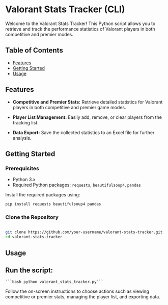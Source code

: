 # Valorant Stats Tracker (CLI)

Welcome to the Valorant Stats Tracker! This Python script allows you to retrieve and track the performance statistics of Valorant players in both competitive and premier modes.

## Table of Contents
- [Features](#features)
- [Getting Started](#getting-started)
- [Usage](#usage)

## Features

- **Competitive and Premier Stats:** Retrieve detailed statistics for Valorant players in both competitive and premier game modes.

- **Player List Management:** Easily add, remove, or clear players from the tracking list.

- **Data Export:** Save the collected statistics to an Excel file for further analysis.

## Getting Started

### Prerequisites

- Python 3.x
- Required Python packages: `requests`, `beautifulsoup4`, `pandas`

Install the required packages using:

```bash
pip install requests beautifulsoup4 pandas
```

### Clone the Repository

```bash

git clone https://github.com/your-username/valorant-stats-tracker.git
cd valorant-stats-tracker
```

## Usage

## Run the script:

    ```bash python valorant_stats_tracker.py```

Follow the on-screen instructions to choose actions such as viewing competitive or premier stats, managing the player list, and exporting data.